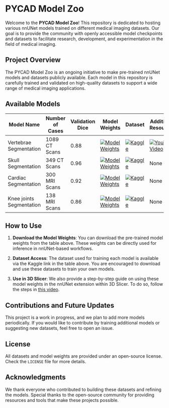 # PYCAD Model Zoo

Welcome to the **PYCAD Model Zoo**! This repository is dedicated to hosting various nnUNet models trained on different medical imaging datasets. Our goal is to provide the community with openly accessible model checkpoints and datasets to facilitate research, development, and experimentation in the field of medical imaging.

## Project Overview

The PYCAD Model Zoo is an ongoing initiative to make pre-trained nnUNet models and datasets publicly available. Each model in this repository is carefully trained and validated on high-quality datasets to support a wide range of medical imaging applications.

## Available Models

| Model Name                | Number of Cases | Validation Dice | Model Weights | Dataset | Additional Resources |
|---------------------------|-----------------|-----------------|----------------|-----------------|----------------------|
| Vertebrae Segmentation    | 1089 CT Scans    | 0.88            | [![Model Weights](https://img.shields.io/badge/Model_Weights-Download-brightgreen)](https://github.com/pycadd/pycad-model-zoo/releases/download/v0.0.1/spine.zip) | [![Kaggle](https://img.shields.io/badge/Dataset-Kaggle-blue)](https://www.kaggle.com/datasets/pycadmk/spine-segmentation-from-ct-scans) | [![YouTube Video](https://img.shields.io/badge/YouTube-Video-red)](https://youtu.be/rZfngRIhEcQ?si=Z0V5ATb3E9tlq104) |
| Skull Segmentation        | 349 CT Scans     | 0.96            | [![Model Weights](https://img.shields.io/badge/Model_Weights-Download-brightgreen)](https://github.com/pycadd/pycad-model-zoo/releases/download/v0.0.2/skull.zip) | [![Kaggle](https://img.shields.io/badge/Dataset-Kaggle-blue)](https://www.kaggle.com/datasets/pycadmk/skull-segmentation-in-ct-scans) | None |
| Cardiac Segmentation      | 300 MRI Scans    | 0.92            | [![Model Weights](https://img.shields.io/badge/Model_Weights-Download-brightgreen)](https://github.com/pycadd/pycad-model-zoo/releases/download/v0.0.3/heart.zip) | [![Kaggle](https://img.shields.io/badge/Dataset-Kaggle-blue)](https://www.kaggle.com/datasets/pycadmk/cardiac-segmentation-in-mri) | None |
| Knee joints Segmentation  | 138 MRI Scans    | 0.86            | [![Model Weights](https://img.shields.io/badge/Model_Weights-Download-brightgreen)](https://github.com/pycadd/pycad-model-zoo/releases/download/v0.0.4/Dataset224_KNEE.zip) | [![Kaggle](https://img.shields.io/badge/Dataset-Stanford_AIMI-c9989c)](https://stanfordaimi.azurewebsites.net/datasets/4aaeafb9-c6e6-4e3c-9188-3aaaf0e0a9e7) | None |
## How to Use

1. **Download the Model Weights**: You can download the pre-trained model weights from the table above. These weights can be directly used for inference in nnUNet-based workflows.

2. **Dataset Access**: The dataset used for training each model is available via the Kaggle link in the table above. You are encouraged to download and use these datasets to train your own models.

3. **Use in 3D Slicer**: We also provide a step-by-step guide on using these model weights in the nnUNet extension within 3D Slicer. To do so, follow the steps in [this video](https://youtu.be/Mq0R-DNXdXc?si=EPc_1G47YWq9MIPl).

## Contributions and Future Updates

This project is a work in progress, and we plan to add more models periodically. If you would like to contribute by training additional models or suggesting new datasets, feel free to open an issue.

## License

All datasets and model weights are provided under an open-source license. Check the `LICENSE` file for more details.

## Acknowledgments

We thank everyone who contributed to building these datasets and refining the models. Special thanks to the open-source community for providing resources and tools that make these projects possible.
